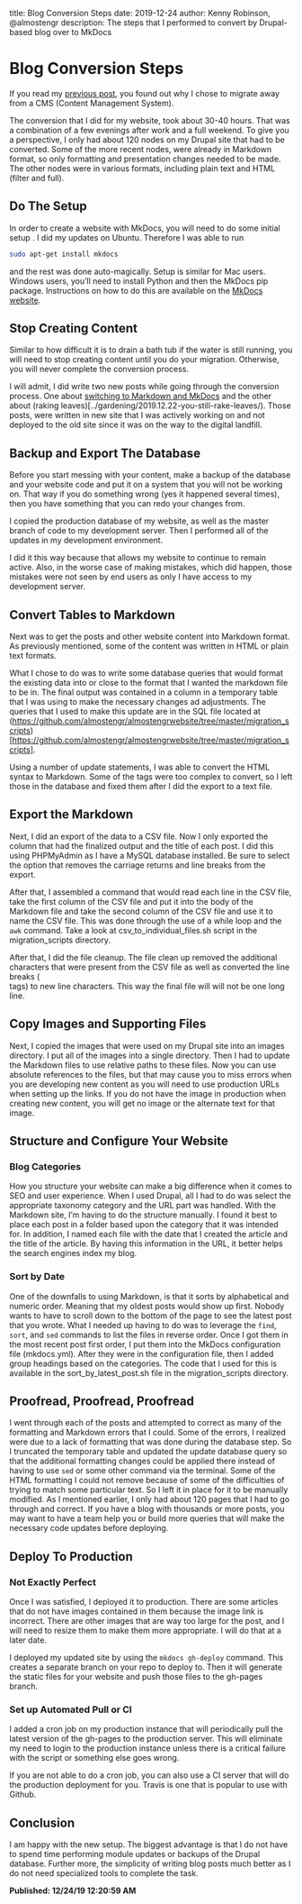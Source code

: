 ﻿title: Blog Conversion Steps
date: 2019-12-24
author: Kenny Robinson, @almostengr
description: The steps that I performed to convert by Drupal-based blog over to MkDocs 

# Blog Conversion Steps

If you read my [previous post](../2019.12.21-switched-blog-from-drupal-to-MkDocs), you found out why I chose to migrate away from a CMS (Content Management System). 

The conversion that I did for my website, took about 30-40 hours. That was a combination of a few evenings after work and a full weekend. To give you a perspective, I only had about 120 nodes on my Drupal site that had to be converted. Some of the more recent nodes, were already in Markdown format, so only formatting and presentation changes needed to be made. The other nodes were in various formats, including plain text and HTML (filter and full). 

## Do The Setup

In order to create a website with MkDocs, you will need to do some initial setup . I did my updates 
on Ubuntu. Therefore I was able to run 

```bash
sudo apt-get install mkdocs
``` 

and the rest was done auto-magically. Setup is similar for Mac users. 
Windows users, you’ll need to install Python and then the MkDocs pip package. Instructions on how to do this are 
available on the <a href="https://mkdocs.org" target="_blank">MkDocs website</a>.

## Stop Creating Content

Similar to how difficult it is to drain a bath tub if the water is still running, you will need to stop creating content until you do your migration. Otherwise, you will never complete the conversion process. 

I will admit, I did write two new posts while going through the conversion process. One about [switching to Markdown and MkDocs](../2019.12.21-switched-blog-from-drupal-to-MkDocs) and the other about (raking leaves)[../gardening/2019.12.22-you-still-rake-leaves/). Those posts, were written in new site that I was actively working on and not deployed to the old site since it was on the way to the digital landfill.

## Backup and Export The Database

Before you start messing with your content, make a backup of the database and your website code and put it on a system that you will not be working on. That way if you do something wrong (yes it happened several times), then you have something that you can redo your changes from. 

I copied the production database of my website, as well as the master branch of code to my development server. Then I  performed all of the updates in my development environment. 

I did it this way because that allows my website to continue to remain active. Also, in the worse case of making mistakes, which did happen, those mistakes were not seen by end users as only I have access to my development server.

## Convert Tables to Markdown

Next was to get the posts and other website content into Markdown format.  As previously mentioned, some of the content was written in HTML or plain text formats. 

What I chose to do was to write some database queries that would format the 
existing data into or close to the format that I wanted the markdown file to be in. The final output was contained in a column in a temporary table that I was 
using to make the necessary changes ad adjustments.
The queries that I used to make this update are in the SQL file located at
(https://github.com/almostengr/almostengrwebsite/tree/master/migration_scripts)[https://github.com/almostengr/almostengrwebsite/tree/master/migration_scripts].

Using a number of update statements, I was able to convert the HTML syntax to 
Markdown. Some of the tags were too complex to convert, so I left those in the 
database and fixed them after I did the export to a text file.

## Export the Markdown

Next, I did an export of the data to a CSV file. Now I only exported the column 
that had the finalized output and the title of each post. I did this using PHPMyAdmin as I have a MySQL database installed. Be sure to select the option
that removes the carriage returns and line breaks from the export.

After that, I assembled a command that would read each line in the CSV file, take the first column of the CSV file and put it into the body of the Markdown
file and take the second column of the CSV file and use it to name the CSV file. 
This was done through the use of a while loop and the ```awk``` command. 
Take a look at csv_to_individual_files.sh script in the migration_scripts directory.

After that, I did the file cleanup. The file clean up removed the additional characters that were present from the CSV file as well as converted the 
line breaks (<br /> tags) to new line characters. This way the final file will 
will not be one long line.

## Copy Images and Supporting Files

Next, I copied the images that were used on my Drupal site into an images directory. 
I put all of the images into a single directory. Then I had to update the Markdown files 
to use relative paths to these files. Now you can use absolute references to the 
files, but that may cause you to miss errors when you are developing new content
as you will need to use production URLs when setting up the links. If you do not have the
image in production when creating new content, you will get no image or the alternate text for that image. 

## Structure and Configure Your Website

### Blog Categories

How you structure your website can make a big difference when it comes to SEO and user experience. When I used Drupal, all I had to do was select the appropriate taxonomy category and the URL part was handled. 
With the Markdown site, I’m having to do the structure manually. I found it best 
to place each post in a folder based upon the category that it was intended for.
In addition, I named each file with the date that I created the article and the title of the article. 
By having this information in the URL, it better helps the search engines index 
my blog.

### Sort by Date

One of the downfalls to using Markdown, is that it sorts by alphabetical and numeric order. Meaning that my oldest posts would show up first. Nobody wants to have to scroll down to the bottom of the page to see the latest post that you wrote. What I needed up having to do was to leverage the 
```find```, ```sort```, and ```sed``` commands to list the files in reverse order. Once I got them in the most recent post first order, I put them into the MkDocs configuration file (mkdocs.yml). 
After they were in the configuration file, then I added group headings based on 
the categories. The code that I used for this is available in the sort_by_latest_post.sh file in the migration_scripts directory.

## Proofread, Proofread, Proofread

I went through each of the posts and attempted to correct as many of the formatting 
and Markdown errors that I could. Some of the errors, I realized were due to a
lack of formatting that was done during the database step. So I truncated 
the temporary table and updated the update database query so that the additional 
formatting changes could be applied there instead of having to use ```sed```
or some other command via the terminal. 
Some of the HTML formatting I could not remove because of some of the 
difficulties of trying to match some particular text. So I left it in place 
for it to be manually modified.
As I mentioned earlier, I only had about 120 pages that I had to go through and correct. If you have a blog with thousands or more posts, you may want to have a team 
help you or build more queries that will make the necessary code updates 
before deploying. 

## Deploy To Production

### Not Exactly Perfect

Once I was satisfied, I deployed it to production. There are some articles that do 
not have images contained in them because the image link is incorrect. There 
are other images that are way too large for the post, and I will need to resize them 
to make them more appropriate.  I will do that at a later date. 

I deployed my updated site by using the ```mkdocs gh-deploy``` command. This creates 
a separate branch on your repo to deploy to. Then it will generate the static files 
for your website and push those files to the gh-pages branch.

### Set up Automated Pull or CI 

I added a cron job on my production instance that will periodically pull the latest version of the gh-pages to the production server. 
This will eliminate my need to login to the production instance unless there 
is a critical failure with the script or something else goes wrong. 

If you are not able to do a cron job, you can also use a CI server that will do the production deployment for you. Travis is one that is popular to use with Github.

## Conclusion

I am happy with the new setup. The biggest advantage is that I do not have to spend time performing module updates or backups of the Drupal database. Further more, the simplicity of writing blog posts much better as I do not need specialized tools to complete the task.

**Published: 12/24/19 12:20:59 AM**
